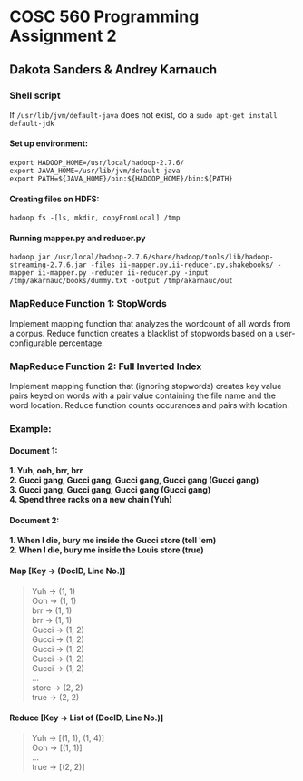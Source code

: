 # COSC 560 Programming Assignment 2
## Dakota Sanders & Andrey Karnauch

### Shell script
If ```/usr/lib/jvm/default-java``` does not exist, do a ```sudo apt-get install default-jdk```
#### Set up environment:
```
export HADOOP_HOME=/usr/local/hadoop-2.7.6/
export JAVA_HOME=/usr/lib/jvm/default-java
export PATH=${JAVA_HOME}/bin:${HADOOP_HOME}/bin:${PATH}
```
#### Creating files on HDFS:
```
hadoop fs -[ls, mkdir, copyFromLocal] /tmp
```
#### Running mapper.py and reducer.py
```
hadoop jar /usr/local/hadoop-2.7.6/share/hadoop/tools/lib/hadoop-streaming-2.7.6.jar -files ii-mapper.py,ii-reducer.py,shakebooks/ -mapper ii-mapper.py -reducer ii-reducer.py -input /tmp/akarnauc/books/dummy.txt -output /tmp/akarnauc/out
```
### MapReduce Function 1: StopWords
Implement mapping function that analyzes the wordcount of all words from a corpus. Reduce function creates a blacklist of stopwords based on a user-configurable percentage.

### MapReduce Function 2: Full Inverted Index
Implement mapping function that (ignoring stopwords) creates key value pairs keyed on words with a pair value containing the file name and the word location. Reduce function counts occurances and pairs with location.

### Example: 
#### Document 1:
**1. Yuh, ooh, brr, brr**\
**2. Gucci gang, Gucci gang, Gucci gang, Gucci gang (Gucci gang)**\
**3. Gucci gang, Gucci gang, Gucci gang (Gucci gang)**\
**4. Spend three racks on a new chain (Yuh)**

#### Document 2:
**1. When I die, bury me inside the Gucci store (tell 'em)**\
**2. When I die, bury me inside the Louis store (true)**

#### Map [Key &rarr; (DocID, Line No.)]
>Yuh &rarr; (1, 1)\
>Ooh &rarr; (1, 1)\
>brr &rarr; (1, 1)\
>brr &rarr; (1, 1)\
>Gucci &rarr; (1, 2)\
>Gucci &rarr; (1, 2)\
>Gucci &rarr; (1, 2)\
>Gucci &rarr; (1, 2)\
>Gucci &rarr; (1, 2)\
>...\
>store &rarr; (2, 2)\
>true &rarr; (2, 2)

#### Reduce [Key &rarr; List of (DocID, Line No.)]
>Yuh &rarr; [(1, 1), (1, 4)]\
>Ooh &rarr; [(1, 1)]\
>...\
>true &rarr; [(2, 2)]
